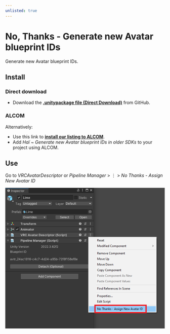 ```yaml
---
unlisted: true
---
```


# No, Thanks - Generate new Avatar blueprint IDs

Generate new Avatar blueprint IDs.

## Install

### Direct download

- Download the **[.unitypackage file (Direct Download)](https://github.com/hai-vr/no-thanks/releases/download/1.0.0/dev.hai-vr.no-thanks-1.0.0.unitypackage)** from GitHub.

### ALCOM

Alternatively:

- Use this link to **[install our listing to ALCOM](vcc://vpm/addRepo?url=https://hai-vr.github.io/vpm-listing/index.json)**.
- Add *Haï ~ Generate new Avatar blueprint IDs in older SDKs* to your project using ALCOM.

## Use

Go to *VRCAvatarDescriptor* or *Pipeline Manager* > ⋮ > *No Thanks - Assign New Avatar ID*

![mspaint_d8yRSDNfuk.png](img/no-thanks/mspaint_d8yRSDNfuk.png)
